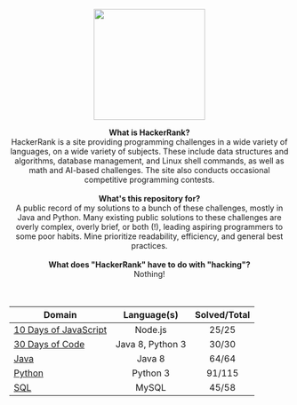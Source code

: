 <p align="center">
    <a href="https://www.hackerrank.com/_clfm_">
        <img height=200 src="https://github.com/clfm/HackerRank/blob/master/images/hackerrank-logo.jpg">
    </a>
</p>

<p align="center">
  <b>What is HackerRank?</b><br>
    HackerRank is a site providing programming challenges in a wide variety of languages, on a wide variety of subjects. These include data structures and algorithms, database management, and Linux shell commands, as well as math and AI-based challenges. The site also conducts occasional competitive programming contests. <br><br>
  <b>What's this repository for?</b><br>
      A public record of my solutions to a bunch of these challenges, mostly in Java and Python. Many existing public solutions to these challenges are overly complex, overly brief, or both (!), leading aspiring programmers to some poor habits. Mine prioritize readability, efficiency, and general best practices. <br><br>
  <b>What does "HackerRank" have to do with "hacking"?</b><br>
      Nothing!<br>
  <br><br>
</p>

| Domain                                                                                                        |    Language(s)   | Solved/Total |
|---------------------------------------------------------------------------------------------------------------|:----------------:|:------------:|
| [10 Days of JavaScript](https://github.com/clfm/HackerRank/blob/master/10%20Days%20of%20JavaScript/README.md) |      Node.js     |     25/25    |
| [30 Days of Code](https://github.com/clfm/HackerRank/blob/master/30%20Days%20of%20Code/README.md)             | Java 8, Python 3 |     30/30    |
| [Java](https://github.com/clfm/HackerRank/blob/master/Java/README.md)                                         |      Java 8      |     64/64    |
| [Python](https://github.com/clfm/HackerRank/blob/master/Python/README.md)                                     |     Python 3     |    91/115    |
| [SQL](https://github.com/clfm/HackerRank/blob/master/SQL/README.md)                                           |       MySQL      |     45/58    |

